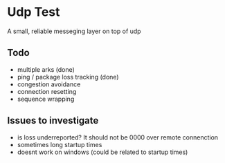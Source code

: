 # Udp Test
A small, reliable messeging layer on top of udp

## Todo
- multiple arks (done)
- ping / package loss tracking (done)
- congestion avoidance
- connection resetting
- sequence wrapping

## Issues to investigate
- is loss underreported? It should not be 0000 over remote connenction
- sometimes long startup times
- doesnt work on windows (could be related to startup times)
